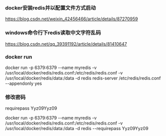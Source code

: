 ### docker安装redis并以配置文件方式启动

https://blog.csdn.net/weixin_42456466/article/details/87270959

### windows命令行下redis读取中文字符乱码

https://blog.csdn.net/qq_39391192/article/details/81410647

### docker run

docker run -p 6379:6379 --name myredis -v /usr/local/docker/redis/redis.conf:/etc/redis/redis.conf -v /usr/local/docker/redis/data:/data -d redis redis-server /etc/redis/redis.conf --appendonly yes

### 修改密码

requirepass Yyz09Yyz09

docker run -p 6379:6379 --name myredis -v /usr/local/docker/redis/redis.conf:/etc/redis/redis.conf -v /usr/local/docker/redis/data:/data -d redis --requirepass Yyz09Yyz09
